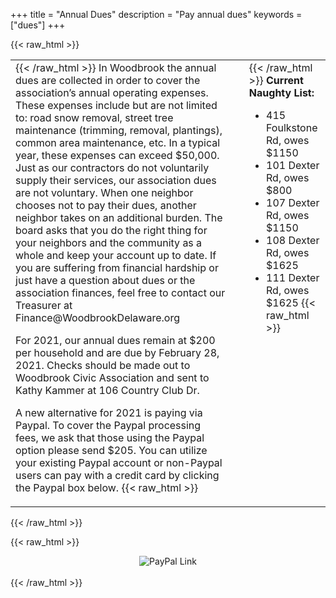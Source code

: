 +++
title = "Annual Dues"
description = "Pay annual dues"
keywords = ["dues"]
+++

{{< raw_html >}}
<table style="width: 100%;">
  <tbody>
    <tr>
      <td style="width: 70%;">{{< /raw_html >}} 
In Woodbrook the annual dues are collected in order to cover the association’s annual operating expenses.  These expenses include but are not limited to: road snow removal, street tree maintenance (trimming, removal, plantings), common area maintenance, etc.  In a typical year, these expenses can exceed $50,000.  Just as our contractors do not voluntarily supply their services, our association dues are not voluntary.  When one neighbor chooses not to pay their dues, another neighbor takes on an additional burden.  The board asks that you do the right thing for your neighbors and the community as a whole and keep your account up to date.  If you are suffering from financial hardship or just have a question about dues or the association finances, feel free to contact our Treasurer at Finance@WoodbrookDelaware.org

For 2021, our annual dues remain at $200 per household and are due by February 28, 2021.  Checks should be made out to Woodbrook Civic Association and sent to Kathy Kammer at 106 Country Club Dr.  

A new alternative for 2021 is paying via Paypal.  To cover the Paypal processing fees, we ask that those using the Paypal option please send $205.  You can utilize your existing Paypal account or non-Paypal users can pay with a credit card by clicking the Paypal box below. {{< raw_html >}}</td>
      <td>&nbsp; &nbsp; &nbsp; &nbsp; &nbsp; &nbsp; </td>
      <td style="vertical-align:top;">{{< /raw_html >}} 
**Current Naughty List:**

 * 415 Foulkstone Rd, owes $1150
 * 101 Dexter Rd, owes $800
 * 107 Dexter Rd, owes $1150
 * 108 Dexter Rd, owes $1625
 * 111 Dexter Rd, owes $1625 
 {{< raw_html >}}</td>
    </tr>
  </tbody>
</table>
{{< /raw_html >}}


{{< raw_html >}}
    <div style="display:flex;justify-content:center;align-items:center;">
        <img src="/img/paypay_sample.png" alt="PayPal Link">
    </div>
<br>
{{< /raw_html >}}

<!-- following is Hugo markdown to show the image, however, centering the image with markdown wasn't apparent
<!-- ![PayPal Link](/img/paypay_sample.png) -->
